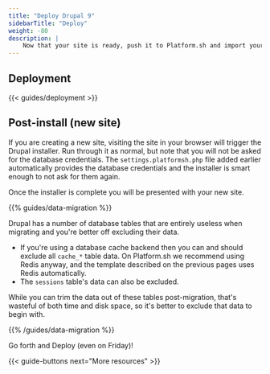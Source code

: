 ```yaml
---
title: "Deploy Drupal 9"
sidebarTitle: "Deploy"
weight: -80
description: |
    Now that your site is ready, push it to Platform.sh and import your data.
---
```


## Deployment

{{< guides/deployment >}}

## Post-install (new site)

If you are creating a new site, visiting the site in your browser will trigger the Drupal installer.
Run through it as normal, but note that you will not be asked for the database credentials.
The `settings.platformsh.php` file added earlier automatically provides the database credentials
and the installer is smart enough to not ask for them again.

Once the installer is complete you will be presented with your new site. 

{{% guides/data-migration %}}

Drupal has a number of database tables that are entirely useless when migrating
and you're better off excluding their data.

* If you're using a database cache backend then you can and should exclude all `cache_*` table data.
  On Platform.sh we recommend using Redis anyway,
  and the template described on the previous pages uses Redis automatically.
* The `sessions` table's data can also be excluded.

While you can trim the data out of these tables post-migration,
that's wasteful of both time and disk space, so it's better to exclude that data to begin with.

{{% /guides/data-migration %}}

Go forth and Deploy (even on Friday)!

{{< guide-buttons next="More resources" >}}
